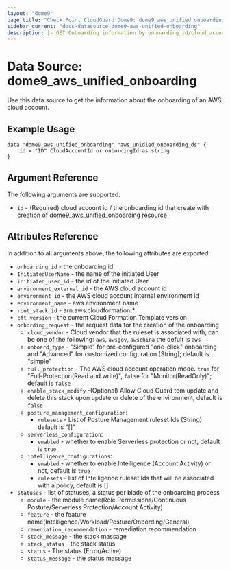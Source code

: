 ```yaml
---
layout: "dome9"
page_title: "Check Point CloudGuard Dome9: dome9_aws_unified_onboarding"
sidebar_current: "docs-datasource-dome9-aws-unified-onboarding"
description: |- GET Onboarding information by onboarding_id/cloud_account_id in the "Required" field
---
```


# Data Source: dome9_aws_unified_onboarding

Use this data source to get the information about the onboarding of an AWS cloud account.

## Example Usage

```hcl
data "dome9_aws_unified_onboarding" "aws_unidied_onboarding_ds" {
    id = "ID" CloudAccountId or onbordingId as string
}
```

## Argument Reference

The following arguments are supported:

* `id` - (Required) cloud account id / the onboarding id that create with creation of
  dome9_aws_unified_onboarding resource

## Attributes Reference

In addition to all arguments above, the following attributes are exported:

* `onboarding_id` - the onboarding id
* `InitiatedUserName` - the name of the initiated User
* `initiated_user_id` - the id of the initiated User
* `environment_external_id` - the AWS cloud account id
* `environment_id` - the AWS cloud account internal environment id
* `environment_name` - aws environment name
* `root_stack_id` - arn:aws:cloudformation:*
* `cft_version` - the current Cloud Formation Template version
* `onbording_request` - the request data for the creation of the onboarding
  * `cloud_vendor` - Cloud vendor that the ruleset is associated with, can be one of the following: `aws`, `awsgov`, `awschina` the defult is `aws`
  * `onboard_type` - "Simple" for pre-configured "one-click" onboarding and "Advanced" for customized configuration (String); default is "simple"
  * `full_protection` - The AWS cloud account operation mode. `true` for "Full-Protection(Read and write)", `false` for "Monitor(ReadOnly)"; default is `false`
  * `enable_stack_modify` -(Optional) Allow Cloud Guard tom update and delete this stack upon update or delete of the environment, default is `false`
  * `posture_management_configuration`:
    * `rulesets` - List of Posture Management ruleset Ids (String) default is "[]"
  * `serverless_configuration`:
    * `enabled` - whether to enable Serverless protection or not, default is `true`
  * `intelligence_configurations`:
    * `enabled` - whether to enable Intelligence (Account Activity) or not, default is `true`
    * `rulesets` - list of Intelligence ruleset Ids that will be associated with a policy, default is []
* `statuses` - list of statuses, a status per blade of the onboarding process
  * `module` - the module name(Role Permissions/Continuous Posture/Serverless Protection/Account Activity)
  * `feature` - the feature name(Intelligence/Workload/Posture/Onbording/General)
  * `remediation_recommendation` - remediation recommendation
  * `stack_message` - the stack massage
  * `stack_status` - the stack status
  * `status` - The status (Error/Active)
  * `status_message` - the status massage

